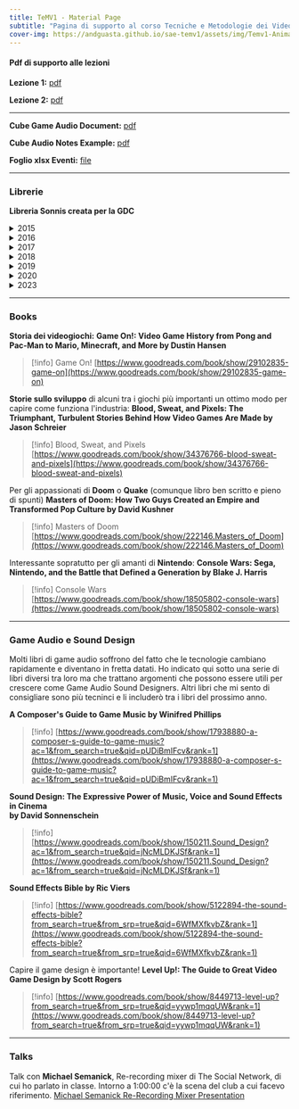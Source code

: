 ```yaml
---
title: TeMV1 - Material Page
subtitle: "Pagina di supporto al corso Tecniche e Metodologie dei Videogiochi 1. Docente: Andrea Guastadisegni"
cover-img: https://andguasta.github.io/sae-temv1/assets/img/Temv1-AnimalHeader2.png
---
```


#### Pdf di supporto alle lezioni

**Lezione 1:** [pdf](assets/docs/Part1-2022.pdf)

**Lezione 2:** [pdf](assets/docs/Part2-2022.pdf)
- - -
**Cube Game Audio Document:** [pdf](assets/docs/TeMV1-2324-CubeGameAudioDocument.pdf)

**Cube Audio Notes Example:** [pdf](assets/docs/TeMV1-2324-CubeAudioNotesExample.pdf)

**Foglio xlsx Eventi:** [file](assets/docs/TMV1-S1-CubeListaEventiTemplate.xlsx)
- - -
### Librerie

**Libreria Sonnis creata per la GDC**
<details>
  <summary>2015</summary>
	<p><a href="https://hephaestus.feralhosting.com/sonniss/Sonniss.com%20-%20GDC%20-%20Game%20Audio%20Bundle%201of5.zip">SonnissGDC2015AudioBundlePart1of5.zip</a><br /><a href="https://hephaestus.feralhosting.com/sonniss/Sonniss.com%20-%20GDC%20-%20Game%20Audio%20Bundle%202of5.zip">SonnissGDC2015AudioBundlePart2of5.zip</a><br /><a href="https://hephaestus.feralhosting.com/sonniss/Sonniss.com%20-%20GDC%20-%20Game%20Audio%20Bundle%203of5.zip">SonnissGDC2015AudioBundlePart3of5.zip</a><br /><a href="https://hephaestus.feralhosting.com/sonniss/Sonniss.com%20-%20GDC%20-%20Game%20Audio%20Bundle%204of5.zip">SonnissGDC2015AudioBundlePart4of5.zip</a><br /><a href="https://hephaestus.feralhosting.com/sonniss/Sonniss.com%20-%20GDC%20-%20Game%20Audio%20Bundle%205of5.zip">SonnissGDC2015AudioBundlePart5of5.zip</a></p><p>Torrent<br /><a href="https://sonniss.com/GameAudioGDC.torrent">GameAudioGDCPart1.torrent</a></p>
</details>

<details>
  <summary>2016</summary>
	<p><a href="https://hephaestus.feralhosting.com/sonniss/Sonniss.com%20-%20GDC%202016-%20Game%20Audio%20Bundle%20Part%201of6.zip">SonnissGDC2016AudioBundlePart1of6.zip</a><br /><a href="https://hephaestus.feralhosting.com/sonniss/Sonniss.com%20-%20GDC%202016-%20Game%20Audio%20Bundle%20Part%202of6.zip">SonnissGDC2016AudioBundlePart2of6.zip</a><br /><a href="https://hephaestus.feralhosting.com/sonniss/Sonniss.com%20-%20GDC%202016-%20Game%20Audio%20Bundle%20Part%203of6.zip">SonnissGDC2016AudioBundlePart3of6.zip</a><br /><a href="https://hephaestus.feralhosting.com/sonniss/Sonniss.com%20-%20GDC%202016-%20Game%20Audio%20Bundle%20Part%204of6.zip">SonnissGDC2016AudioBundlePart4of6.zip</a><br /><a href="https://hephaestus.feralhosting.com/sonniss/Sonniss.com%20-%20GDC%202016-%20Game%20Audio%20Bundle%20Part%205of6.zip">SonnissGDC2016AudioBundlePart5of6.zip</a><br /><a href="https://hephaestus.feralhosting.com/sonniss/Sonniss.com%20-%20GDC%202016-%20Game%20Audio%20Bundle%20Part%206of6.zip">SonnissGDC2016AudioBundlePart6of6.zip</a></p><p>Torrent<br /><a href="https://sonniss.com/GameAudioGDCPart2.torrent">GameAudioGDCPart2.torrent</a></p>
</details>

<details>
  <summary>2017</summary>
	<p><a href="https://hephaestus.feralhosting.com/sonniss/Sonniss.com%20-%20GDC%202017%20-%20Game%20Audio%20Bundle%20Part%201of9.zip">SonnissGDC2017AudioBundlePart1of9.zip</a><br /><a href="https://hephaestus.feralhosting.com/sonniss/Sonniss.com%20-%20GDC%202017%20-%20Game%20Audio%20Bundle%20Part%202of9.zip">SonnissGDC2017AudioBundlePart2of9.zip</a><br /><a href="https://hephaestus.feralhosting.com/sonniss/Sonniss.com%20-%20GDC%202017%20-%20Game%20Audio%20Bundle%20Part%203of9.zip">SonnissGDC2017AudioBundlePart3of9.zip</a><br /><a href="https://hephaestus.feralhosting.com/sonniss/Sonniss.com%20-%20GDC%202017%20-%20Game%20Audio%20Bundle%20Part%204of9.zip">SonnissGDC2017AudioBundlePart4of9.zip</a><br /><a href="https://hephaestus.feralhosting.com/sonniss/Sonniss.com%20-%20GDC%202017%20-%20Game%20Audio%20Bundle%20Part%205of9.zip">SonnissGDC2017AudioBundlePart5of9.zip</a><br /><a href="https://hephaestus.feralhosting.com/sonniss/Sonniss.com%20-%20GDC%202017%20-%20Game%20Audio%20Bundle%20Part%206of9.zip">SonnissGDC2017AudioBundlePart6of9.zip</a><br /><a href="https://hephaestus.feralhosting.com/sonniss/Sonniss.com%20-%20GDC%202017%20-%20Game%20Audio%20Bundle%20Part%207of9.zip">SonnissGDC2017AudioBundlePart7of9.zip</a><br /><a href="https://hephaestus.feralhosting.com/sonniss/Sonniss.com%20-%20GDC%202017%20-%20Game%20Audio%20Bundle%20Part%208of9.zip">SonnissGDC2017AudioBundlePart8of9.zip</a><br /><a href="https://hephaestus.feralhosting.com/sonniss/Sonniss.com%20-%20GDC%202017%20-%20Game%20Audio%20Bundle%20Part%209of9.zip">SonnissGDC2017AudioBundlePart9of9.zip</a></p><p>Torrent<br /><a href="https://sonniss.com/GameAudioGDCPart3.torrent">GameAudioGDCPart3.torrent</a></p>
</details>

<details>
  <summary>2018</summary>
	<p><a href="https://hephaestus.feralhosting.com/sonniss/Sonniss.com%20-%20GDC%202018%20-%20Game%20Audio%20Bundle%20Part%201of8.zip">SonnissGDC2018AudioBundlePart1of8.zip</a><br /><a href="https://hephaestus.feralhosting.com/sonniss/Sonniss.com%20-%20GDC%202018%20-%20Game%20Audio%20Bundle%20Part%202of8.zip">SonnissGDC2018AudioBundlePart2of8.zip</a><br /><a href="https://hephaestus.feralhosting.com/sonniss/Sonniss.com%20-%20GDC%202018%20-%20Game%20Audio%20Bundle%20Part%203of8.zip">SonnissGDC2018AudioBundlePart3of8.zip</a><br /><a href="https://hephaestus.feralhosting.com/sonniss/Sonniss.com%20-%20GDC%202018%20-%20Game%20Audio%20Bundle%20Part%204of8.zip">SonnissGDC2018AudioBundlePart4of8.zip</a><br /><a href="https://hephaestus.feralhosting.com/sonniss/Sonniss.com%20-%20GDC%202018%20-%20Game%20Audio%20Bundle%20Part%205of8.zip">SonnissGDC2018AudioBundlePart5of8.zip</a><br /><a href="https://hephaestus.feralhosting.com/sonniss/Sonniss.com%20-%20GDC%202018%20-%20Game%20Audio%20Bundle%20Part%206of8.zip">SonnissGDC2018AudioBundlePart6of8.zip</a><br /><a href="https://hephaestus.feralhosting.com/sonniss/Sonniss.com%20-%20GDC%202018%20-%20Game%20Audio%20Bundle%20Part%207of8.zip">SonnissGDC2018AudioBundlePart7of8.zip</a><br /><a href="https://hephaestus.feralhosting.com/sonniss/Sonniss.com%20-%20GDC%202018%20-%20Game%20Audio%20Bundle%20Part%208of8.zip">SonnissGDC2018AudioBundlePart8of8.zip</a></p><p>Torrent<br /><a href="https://sonniss.com/GameAudioGDCPart4.torrent">GameAudioGDCPart4.torrent</a></p>
</details>

<details>
  <summary>2019</summary>
	<p><a href="https://hephaestus.feralhosting.com/sonniss/Sonniss.com%20-%20GDC%202019%20-%20Game%20Audio%20Bundle%20Part%201of8.zip">SonnissGDC2019AudioBundlePart1of8.zip</a><br /><a href="https://hephaestus.feralhosting.com/sonniss/Sonniss.com%20-%20GDC%202019%20-%20Game%20Audio%20Bundle%20Part%202of8.zip">SonnissGDC2019AudioBundlePart2of8.zip</a><br /><a href="https://hephaestus.feralhosting.com/sonniss/Sonniss.com%20-%20GDC%202019%20-%20Game%20Audio%20Bundle%20Part%203of8.zip">SonnissGDC2019AudioBundlePart3of8.zip</a><br /><a href="https://hephaestus.feralhosting.com/sonniss/Sonniss.com%20-%20GDC%202019%20-%20Game%20Audio%20Bundle%20Part%204of8.zip">SonnissGDC2019AudioBundlePart4of8.zip</a><br /><a href="https://hephaestus.feralhosting.com/sonniss/Sonniss.com%20-%20GDC%202019%20-%20Game%20Audio%20Bundle%20Part%205of8.zip">SonnissGDC2019AudioBundlePart5of8.zip</a><br /><a href="https://hephaestus.feralhosting.com/sonniss/Sonniss.com%20-%20GDC%202019%20-%20Game%20Audio%20Bundle%20Part%206of8.zip">SonnissGDC2019AudioBundlePart6of8.zip</a><br /><a href="https://hephaestus.feralhosting.com/sonniss/Sonniss.com%20-%20GDC%202019%20-%20Game%20Audio%20Bundle%20Part%207of8.zip">SonnissGDC2019AudioBundlePart7of8.zip</a><br /><a href="https://hephaestus.feralhosting.com/sonniss/Sonniss.com%20-%20GDC%202019%20-%20Game%20Audio%20Bundle%20Part%208of8.zip">SonnissGDC2019AudioBundlePart8of8.zip</a></p><p>Torrent<br /><a href="https://sonniss.com/GameAudioGDCPart5.torrent">GameAudioGDCPart5.torrent</a></p>
</details>

<details>
  <summary>2020</summary>
	<p><a href="https://hephaestus.feralhosting.com/sonniss/Sonniss.com%20-%20GDC%202020%20-%20Game%20Audio%20Bundle%20Part1of14.zip">SonnissGDC2020AudioBundlePart1of14.zip</a><br /><a href="https://hephaestus.feralhosting.com/sonniss/Sonniss.com%20-%20GDC%202020%20-%20Game%20Audio%20Bundle%20Part2of14.zip">SonnissGDC2020AudioBundlePart2of14.zip</a><br /><a href="https://hephaestus.feralhosting.com/sonniss/Sonniss.com%20-%20GDC%202020%20-%20Game%20Audio%20Bundle%20Part3of14.zip">SonnissGDC2020AudioBundlePart3of14.zip</a><br /><a href="https://hephaestus.feralhosting.com/sonniss/Sonniss.com%20-%20GDC%202020%20-%20Game%20Audio%20Bundle%20Part4of14.zip">SonnissGDC2020AudioBundlePart4of14.zip</a><br /><a href="https://hephaestus.feralhosting.com/sonniss/Sonniss.com%20-%20GDC%202020%20-%20Game%20Audio%20Bundle%20Part5of14.zip">SonnissGDC2020AudioBundlePart5of14.zip</a><br /><a href="https://hephaestus.feralhosting.com/sonniss/Sonniss.com%20-%20GDC%202020%20-%20Game%20Audio%20Bundle%20Part6of14.zip">SonnissGDC2020AudioBundlePart6of14.zip</a><br /><a href="https://hephaestus.feralhosting.com/sonniss/Sonniss.com%20-%20GDC%202020%20-%20Game%20Audio%20Bundle%20Part7of14.zip">SonnissGDC2020AudioBundlePart7of14.zip</a><br /><a href="https://hephaestus.feralhosting.com/sonniss/Sonniss.com%20-%20GDC%202020%20-%20Game%20Audio%20Bundle%20Part8of14.zip">SonnissGDC2020AudioBundlePart8of14.zip</a><br /><a href="https://hephaestus.feralhosting.com/sonniss/Sonniss.com%20-%20GDC%202020%20-%20Game%20Audio%20Bundle%20Part9of14.zip">SonnissGDC2020AudioBundlePart9of14.zip</a><br /><a href="https://hephaestus.feralhosting.com/sonniss/Sonniss.com%20-%20GDC%202020%20-%20Game%20Audio%20Bundle%20Part10of14.zip">SonnissGDC2020AudioBundlePart10of14.zip</a><br /><a href="https://hephaestus.feralhosting.com/sonniss/Sonniss.com%20-%20GDC%202020%20-%20Game%20Audio%20Bundle%20Part11of14.zip">SonnissGDC2020AudioBundlePart11of14.zip</a><br /><a href="https://hephaestus.feralhosting.com/sonniss/Sonniss.com%20-%20GDC%202020%20-%20Game%20Audio%20Bundle%20Part12of14.zip">SonnissGDC2020AudioBundlePart12of14.zip</a><br /><a href="https://hephaestus.feralhosting.com/sonniss/Sonniss.com%20-%20GDC%202020%20-%20Game%20Audio%20Bundle%20Part13of14.zip">SonnissGDC2020AudioBundlePart13of14.zip</a><br /><a href="https://hephaestus.feralhosting.com/sonniss/Sonniss.com%20-%20GDC%202020%20-%20Game%20Audio%20Bundle%20Part14of14.zip">SonnissGDC2020AudioBundlePart14of14.zip</a></p><p>Torrent<br /><a href="https://sonniss.com/GameAudioGDCPart6.torrent">GameAudioGDCPart6.torrent</a></p>
</details>

<details>
  <summary>2023</summary>  
	<p><a href="https://hephaestus.feralhosting.com/sonniss/Sonniss.com-GDC2023-GameAudioBundle1of14.zip">Sonniss.com-GDC2023-GameAudioBundle1of14.zip</a><br /><a href="https://hephaestus.feralhosting.com/sonniss/Sonniss.com-GDC2023-GameAudioBundle2of14.zip">Sonniss.com-GDC2023-GameAudioBundle2of14.zip</a><br /><a href="https://hephaestus.feralhosting.com/sonniss/Sonniss.com-GDC2023-GameAudioBundle3of14.zip">Sonniss.com-GDC2023-GameAudioBundle3of14.zip</a><br /><a href="https://hephaestus.feralhosting.com/sonniss/Sonniss.com-GDC2023-GameAudioBundle4of14.zip">Sonniss.com-GDC2023-GameAudioBundle4of14.zip</a><br /><a href="https://hephaestus.feralhosting.com/sonniss/Sonniss.com-GDC2023-GameAudioBundle5of14.zip">Sonniss.com-GDC2023-GameAudioBundle5of14.zip</a><br /><a href="https://hephaestus.feralhosting.com/sonniss/Sonniss.com-GDC2023-GameAudioBundle6of14.zip">Sonniss.com-GDC2023-GameAudioBundle6of14.zip</a><br /><a href="https://hephaestus.feralhosting.com/sonniss/Sonniss.com-GDC2023-GameAudioBundle7of14.zip">Sonniss.com-GDC2023-GameAudioBundle7of14.zip</a><br /><a href="https://hephaestus.feralhosting.com/sonniss/Sonniss.com-GDC2023-GameAudioBundle8of14.zip">Sonniss.com-GDC2023-GameAudioBundle8of14.zip</a><br /><a href="https://hephaestus.feralhosting.com/sonniss/Sonniss.com-GDC2023-GameAudioBundle9of14.zip">Sonniss.com-GDC2023-GameAudioBundle9of14.zip</a><br /><a href="https://hephaestus.feralhosting.com/sonniss/Sonniss.com-GDC2023-GameAudioBundle10of14.zip">Sonniss.com-GDC2023-GameAudioBundle10of14.zip</a><br /><a href="https://hephaestus.feralhosting.com/sonniss/Sonniss.com-GDC2023-GameAudioBundle11of14.zip">Sonniss.com-GDC2023-GameAudioBundle11of14.zip</a><br /><a href="https://hephaestus.feralhosting.com/sonniss/Sonniss.com-GDC2023-GameAudioBundle12of14.zip">Sonniss.com-GDC2023-GameAudioBundle12of14.zip</a><br /><a href="https://hephaestus.feralhosting.com/sonniss/Sonniss.com-GDC2023-GameAudioBundle13of14.zip">Sonniss.com-GDC2023-GameAudioBundle13of14.zip</a><br /><a href="https://hephaestus.feralhosting.com/sonniss/Sonniss.com-GDC2023-GameAudioBundle14of14.zip">Sonniss.com-GDC2023-GameAudioBundle14of14.zip</a></p>
	<p>Torrent<br /><a href="https://sonniss.com/GameAudioGDCPart7.torrent">GameAudioGDCPart7.torrent</a></p>

</details>

- - -
### Books

**Storia dei videogiochi:**
	**Game On!: Video Game History from Pong and Pac-Man to Mario, Minecraft, and More by Dustin Hansen**

> [!info] Game On! [https://www.goodreads.com/book/show/29102835-game-on](https://www.goodreads.com/book/show/29102835-game-on)  

**Storie sullo sviluppo** di alcuni tra i giochi più importanti un ottimo modo per capire come funziona l'industria:
	**Blood, Sweat, and Pixels: The Triumphant, Turbulent Stories Behind How Video Games Are Made by Jason Schreier**

> [!info] Blood, Sweat, and Pixels [https://www.goodreads.com/book/show/34376766-blood-sweat-and-pixels](https://www.goodreads.com/book/show/34376766-blood-sweat-and-pixels)  

Per gli appassionati di **Doom** o **Quake** (comunque libro ben scritto e pieno di spunti)
	**Masters of Doom: How Two Guys Created an Empire and Transformed Pop Culture by David Kushner**

> [!info] Masters of Doom [https://www.goodreads.com/book/show/222146.Masters_of_Doom](https://www.goodreads.com/book/show/222146.Masters_of_Doom)  

Interessante sopratutto per gli amanti di **Nintendo**:
	**Console Wars: Sega, Nintendo, and the Battle that Defined a Generation by Blake J. Harris**

> [!info] Console Wars [https://www.goodreads.com/book/show/18505802-console-wars](https://www.goodreads.com/book/show/18505802-console-wars)  

---
### Game Audio e Sound Design

Molti libri di game audio soffrono del fatto che le tecnologie cambiano rapidamente e diventano in fretta datati. Ho indicato qui sotto una serie di libri diversi tra loro ma che trattano argomenti che possono essere utili per crescere come Game Audio Sound Designers. Altri libri che mi sento di consigliare sono più tecninci e li includerò tra i libri del prossimo anno.

**A Composer's Guide to Game Music by Winifred Phillips**
> [!info]  [https://www.goodreads.com/book/show/17938880-a-composer-s-guide-to-game-music?ac=1&from_search=true&qid=pUDiBmIFcv&rank=1](https://www.goodreads.com/book/show/17938880-a-composer-s-guide-to-game-music?ac=1&from_search=true&qid=pUDiBmIFcv&rank=1)  

**Sound Design: The Expressive Power of Music, Voice and Sound Effects in Cinema  
by David Sonnenschein**

> [!info] [https://www.goodreads.com/book/show/150211.Sound_Design?ac=1&from_search=true&qid=jNcMLDKJSf&rank=1](https://www.goodreads.com/book/show/150211.Sound_Design?ac=1&from_search=true&qid=jNcMLDKJSf&rank=1)  

**Sound Effects Bible by Ric Viers**

> [!info] [https://www.goodreads.com/book/show/5122894-the-sound-effects-bible?from_search=true&from_srp=true&qid=6WfMXfkvbZ&rank=1](https://www.goodreads.com/book/show/5122894-the-sound-effects-bible?from_search=true&from_srp=true&qid=6WfMXfkvbZ&rank=1)  

Capire il game design è importante! **Level Up!: The Guide to Great Video Game Design by Scott Rogers**

> [!info] [https://www.goodreads.com/book/show/8449713-level-up?from_search=true&from_srp=true&qid=yywp1mqqUW&rank=1](https://www.goodreads.com/book/show/8449713-level-up?from_search=true&from_srp=true&qid=yywp1mqqUW&rank=1)  

- - -

### Talks

Talk con **Michael Semanick**, Re-recording mixer di The Social Network, di cui ho parlato in classe. Intorno a 1:00:00 c'è la scena del club a cui facevo riferimento.
[Michael Semanick Re-Recording Mixer Presentation](https://soundworkscollection.com/post/michaelsemanick)

